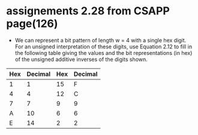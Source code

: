 # assignements 2.28 from CSAPP page(126)

* We can represent a bit pattern of length w = 4 with a single hex digit. For an
unsigned interpretation of these digits, use Equation 2.12 to fill in the following
table giving the values and the bit representations (in hex) of the unsigned additive
inverses of the digits shown.
    
| Hex | Decimal | Hex | Decimal |
|-----|---------|-----|---------|
|1    | 1       | 15  | F       |
|4    | 4       | 12  | C       |
|7    | 7       | 9   | 9       |
|A    | 10      | 6   | 6       |
|E    | 14      | 2   | 2       |

